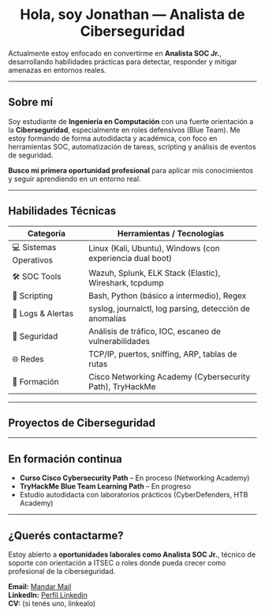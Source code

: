 <h1 align="center"> Hola, soy Jonathan — Analista de Ciberseguridad</h1>

Actualmente estoy enfocado en convertirme en **Analista SOC Jr.**, desarrollando habilidades prácticas para detectar, responder y mitigar amenazas en entornos reales.

---

## Sobre mí

Soy estudiante de **Ingeniería en Computación** con una fuerte orientación a la **Ciberseguridad**, especialmente en roles defensivos (Blue Team). Me estoy formando de forma autodidacta y académica, con foco en herramientas SOC, automatización de tareas, scripting y análisis de eventos de seguridad.

**Busco mi primera oportunidad profesional** para aplicar mis conocimientos y seguir aprendiendo en un entorno real.

---

## Habilidades Técnicas

| Categoría            | Herramientas / Tecnologías                                   |
|----------------------|--------------------------------------------------------------|
| 💻 Sistemas Operativos| Linux (Kali, Ubuntu), Windows (con experiencia dual boot)   |
| 🛠️ SOC Tools          | Wazuh, Splunk, ELK Stack (Elastic), Wireshark, tcpdump      |
| 📝 Scripting          | Bash, Python (básico a intermedio), Regex                   |
| 📁 Logs & Alertas     | syslog, journalctl, log parsing, detección de anomalías     |
| 🧪 Seguridad          | Análisis de tráfico, IOC, escaneo de vulnerabilidades       |
| 🌐 Redes              | TCP/IP, puertos, sniffing, ARP, tablas de rutas             |
| 🧠 Formación          | Cisco Networking Academy (Cybersecurity Path), TryHackMe    |

---

## Proyectos de Ciberseguridad

---
## En formación continua

- **Curso Cisco Cybersecurity Path** – En proceso (Networking Academy)
- **TryHackMe Blue Team Learning Path** – En progreso
- Estudio autodidacta con laboratorios prácticos (CyberDefenders, HTB Academy)

---

## ¿Querés contactarme?

Estoy abierto a **oportunidades laborales como Analista SOC Jr.**, técnico de soporte con orientación a ITSEC o roles donde pueda crecer como profesional de la ciberseguridad.

**Email:** [Mandar Mail](jonathan.miskinich.dev@gmail.com)  
**LinkedIn:** [Perfil Linkedin](https://www.linkedin.com/in/jonathan-miskinich)  
**CV:** (si tenés uno, linkealo)
